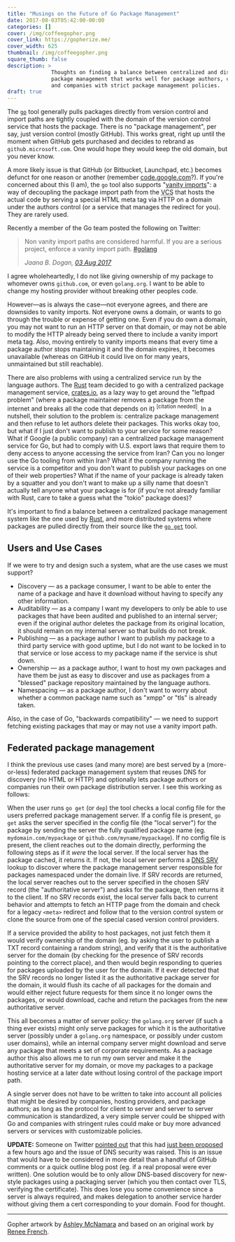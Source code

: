 ```yaml
---
title: "Musings on the Future of Go Package Management"
date: 2017-08-03T05:42:00-00:00
categories: []
cover: /img/coffeegopher.png
cover_link: https://gopherize.me/
cover_width: 625
thumbnail: /img/coffeegopher.png
square_thumb: false
description: >
              Thoughts on finding a balance between centralized and distributed
              package management that works well for package authors, consumers,
              and companies with strict package management policies.
draft: true
---
```


The [`go`] tool generally pulls packages directly from version control and
import paths are tightly coupled with the domain of the version control service
that hosts the package.
There is no "package management", per say, just version control (mostly GitHub).
This works great, right up until the moment when GitHub gets purchased and
decides to rebrand as `github.microsoft.com`.
One would hope they would keep the old domain, but you never know.

A more likely issue is that GitHub (or Bitbucket, Launchpad, etc.) becomes
defunct for one reason or another (remember [code.google.com]?).
If you're concerned about this (I am), the `go` tool also supports
"[vanity imports]": a way of decoupling the package import path from the
<abbr title="version control service">VCS</abbr> that hosts the actual code by
serving a special HTML meta tag via HTTP on a domain under the authors control
(or a service that manages the redirect for you).
They are rarely used.

Recently a member of the Go team posted the following on Twitter:

> Non vanity import paths are considered harmful. If you are a serious project,
> enforce a vanity import path. [#golang]
>
> <footer>
> <cite>Jaana B. Dogan, <a href="https://twitter.com/rakyll/status/892805962867683328">03 Aug 2017</a></cite>
> </footer>

I agree wholeheartedly, I do not like giving ownership of my package to whomever
owns `github.com`, or even `golang.org`.
I want to be able to change my hosting provider without breaking other peoples
code.

However—as is always the case—not everyone agrees, and there are downsides to
vanity imports.
Not everyone owns a domain, or wants to go through the trouble or
expense of getting one.
Even if you do own a domain, you may not want to run an HTTP server on that
domain, or may not be able to modify the HTTP already being served there to
include a vanity import meta tag.
Also, moving entirely to vanity imports means that every time a package author
stops maintaining it and the domain expires, it becomes unavailable (whereas on
GitHub it could live on for many years, unmaintained but still reachable).

There are also problems with using a centralized service run by the language
authors.
The [Rust] team decided to go with a centralized package management service,
[crates.io], as a lazy way to get around the "leftpad problem" (where a package
maintainer removes a package from the internet and breaks all the code that
depends on it) <sup>[citation needed]</sup>.
In a nutshell, their solution to the problem is: centralize package management
and then refuse to let authors delete their packages.
This works okay too, but what if I just don't want to publish to your service
for some reason?
What if Google (a public company) ran a centralized package management service
for Go, but had to comply with U.S. export laws that require them to deny access
to anyone accessing the service from Iran?
Can you no longer use the Go tooling from within Iran?
What if the company running the service is a competitor and you don't want to
publish your packages on one of their web properties?
What if the name of your package is already taken by a squatter and you don't
want to make up a silly name that doesn't actually tell anyone what your package
is for (if you're not already familiar with Rust, care to take a guess what the
"tokio" package does)?

It's important to find a balance between a centralized package management system
like the one used by [Rust], and more distributed systems where packages are
pulled directly from their source like the [`go get`] tool.

## Users and Use Cases

If we were to try and design such a system, what are the use cases we must
support?

- Discovery — as a package consumer, I want to be able to enter the name of a
  package and have it download without having to specify any other information.
- Auditability — as a company I want my developers to only be able to use
  packages that have been audited and published to an internal server; even if
  the original author deletes the package from its original location, it should
  remain on my internal server so that builds do not break.
- Publishing — as a package author I want to publish my package to a third party
  service with good uptime, but I do not want to be locked in to that service or
  lose access to my package name if the service is shut down.
- Ownership — as a package author, I want to host my own packages and have them
  be just as easy to discover and use as packages from a "blessed" package
  repository maintained by the language authors.
- Namespacing — as a package author, I don't want to worry about whether a
  common package name such as "xmpp" or "tls" is already taken.

Also, in the case of Go, "backwards compatibility" — we need to support fetching
existing packages that may or may not use a vanity import path.

## Federated package management

I think the previous use cases (and many more) are best served by a
(more-or-less) federated package management system that reuses DNS for discovery
(no HTML or HTTP) and optionally lets package authors or companies run their own
package distribution server.
I see this working as follows:

When the user runs `go get` (or `dep`) the tool checks a local config file for
the users preferred package management server.
If a config file is present, `go get` asks the server specified in the config
file (the "local server") for the package by sending the server the fully
qualified package name (eg. `mydomain.com/mypackage` or
`github.com/myname/mypackage`).
If no config file is present, the client reaches out to the domain directly,
performing the following steps as if it *were* the local server.
If the local server has the package cached, it returns it.
If not, the local server performs a [DNS SRV] lookup to discover where the
package management server responsible for packages namespaced under the domain
live.
If SRV records are returned, the local server reaches out to the server
specified in the chosen SRV record (the "authoritative server") and asks for the
package, then returns it to the client.
If no SRV records exist, the local server falls back to current behavior and
attempts to fetch an HTTP page from the domain and check for a legacy `<meta>`
redirect and follow that to the version control system or clone the source from
one of the special cased version control providers.

If a service provided the ability to host packages, not just fetch them it would
verify ownership of the domain (eg. by asking the user to publish a TXT record
containing a random string), and verify that it is the authoritative server for
the domain (by checking for the presence of SRV records pointing to the correct
place), and then would begin responding to queries for packages uploaded by the
user for the domain.
If it ever detected that the SRV records no longer listed it as the
authoritative package server for the domain, it would flush its cache of all
packages for the domain and would either reject future requests for them since
it no longer owns the packages, or would download, cache and return the packages
from the new authoritative server.

This all becomes a matter of server policy: the `golang.org` server (if such a
thing ever exists) might only serve packages for which it is the authoritative
server (possibly under a `golang.org` namespace, or possibly under custom user
domains), while an internal company server might download and serve any package
that meets a set of corporate requirements.
As a package author this also allows me to run my own server and make it the
authoritative server for my domain, or move my packages to a package hosting
service at a later date without losing control of the package import path.

A single server does not have to be written to take into account all policies
that might be desired by companies, hosting providers, and package authors; as
long as the protocol for client to server and server to server communication is
standardized, a very simple server could be shipped with Go and companies with
stringent rules could make or buy more advanced servers or services with
customizable policies.

**UPDATE:** Someone on Twitter [pointed out] that this had [just been proposed] a
few hours ago and the issue of DNS security was raised.
This is an issue that would have to be considered in more detail than a
handful of GitHub comments or a quick outline blog post (eg. if a real proposal
were ever written).
One solution would be to only allow DNS-based discovery for new-style packages
using a packaging server (which you then contact over TLS, verifying the
certificate).
This does lose you some convenience since a server is always required, and makes
delegation to another service harder without giving them a cert corresponding to
your domain.
Food for thought.

---

Gopher artwork by [Ashley McNamara] and based on an original work by
[Renee French].

[`go`]: https://golang.org/
[Rust]: https://www.rust-lang.org/
[crates.io]: https://crates.io/
[`go get`]: https://golang.org/doc/articles/go_command.html#tmp_3
[vanity imports]: https://golang.org/cmd/go/#hdr-Remote_import_paths
[code.google.com]: https://code.google.com/archive/
[#golang]: https://twitter.com/hashtag/golang
[DNS SRV]: https://tools.ietf.org/html/rfc2782
[Ashley McNamara]: https://twitter.com/ashleymcnamara
[Renee French]: http://reneefrench.blogspot.co.uk/
[pointed out]: https://twitter.com/zekjur/status/892990357650231296
[just been proposed]: https://github.com/golang/go/issues/21284
